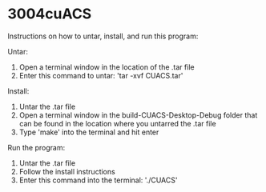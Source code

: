 # 3004cuACS
Instructions on how to untar, install, and run this program:

Untar:
1. Open a terminal window in the location of the .tar file
2. Enter this command to untar: 'tar -xvf CUACS.tar'

Install:
1. Untar the .tar file
2. Open a terminal window in the build-CUACS-Desktop-Debug
folder that can be found in the location where you untarred
the .tar file
3. Type 'make' into the terminal and hit enter

Run the program:
1. Untar the .tar file
2. Follow the install instructions
3. Enter this command into the terminal: './CUACS'
